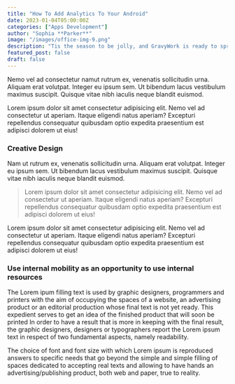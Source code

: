 ```yaml
---
title: "How To Add Analytics To Your Android"
date: 2023-01-04T05:00:00Z
categories: ["Apps Development"]
author: "Sophia **Parker**"
image: "/images/office-img-9.png"
description: "Tis the season to be jolly, and GravyWork is ready to spread the holiday cheer with an exciting lineup of events that promise festive "
featured_post: false
draft: false
---
```


Nemo vel ad consectetur namut rutrum ex, venenatis sollicitudin urna. Aliquam erat volutpat. Integer eu ipsum sem. Ut bibendum lacus vestibulum maximus suscipit. Quisque vitae nibh iaculis neque blandit euismod.

Lorem ipsum dolor sit amet consectetur adipisicing elit. Nemo vel ad consectetur ut aperiam. Itaque eligendi natus aperiam? Excepturi repellendus consequatur quibusdam optio expedita praesentium est adipisci dolorem ut eius!

### Creative Design

Nam ut rutrum ex, venenatis sollicitudin urna. Aliquam erat volutpat. Integer eu ipsum sem. Ut bibendum lacus vestibulum maximus suscipit. Quisque vitae nibh iaculis neque blandit euismod.

> Lorem ipsum dolor sit amet consectetur adipisicing elit. Nemo vel ad consectetur ut aperiam. Itaque eligendi natus aperiam? Excepturi repellendus consequatur quibusdam optio expedita praesentium est adipisci dolorem ut eius!

Lorem ipsum dolor sit amet consectetur adipisicing elit. Nemo vel ad consectetur ut aperiam. Itaque eligendi natus aperiam? Excepturi repellendus consequatur quibusdam optio expedita praesentium est adipisci dolorem ut eius!

### Use internal mobility as an opportunity to use internal resources

The Lorem ipum filling text is used by graphic designers, programmers and printers with the aim of occupying the spaces of a website, an advertising product or an editorial production whose final text is not yet ready. This expedient serves to get an idea of the finished product that will soon be printed
In order to have a result that is more in keeping with the final result, the graphic designers, designers or typographers report the Lorem ipsum text in respect of two fundamental aspects, namely readability.

The choice of font and font size with which Lorem ipsum is reproduced answers to specific needs that go beyond the simple and simple filling of spaces dedicated to accepting real texts and allowing to have hands an advertising/publishing product, both web and paper, true to reality.
